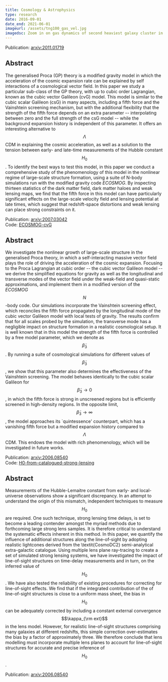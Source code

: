 ```yaml
---
title: Cosmology & Astrophysics
type: research
date: 2016-09-01
date_end: 2021-06-01
imageurl: /assets/tng100_gas_vel.jpg
imagedsc: Zoom in on gas dynamics of second heaviest galaxy cluster in Illustris TNG100
---
```


Publication: [arxiv:2011.01719](https://arxiv.org/pdf/2011.01719.pdf)

## Abstract

The generalised Proca (GP) theory is a modified gravity model in which the acceleration of the cosmic expansion rate can be explained by self interactions of a cosmological vector field. In this paper we study a particular sub-class of the GP theory, with up to cubic order Lagrangian, known as the cubic vector Galileon (cvG) model. This model is similar to the cubic scalar Galileon (csG) in many aspects, including a fifth force and the Vainshtein screening mechanism, but with the additional flexibility that the strength of the fifth force depends on an extra parameter -- interpolating between zero and the full strength of the csG model -- while the background expansion history is independent of this parameter. It offers an interesting alternative to $$\Lambda$$CDM in explaining the cosmic acceleration, as well as a solution to the tension between early- and late-time measurements of the Hubble constant $$H_0$$. To identify the best ways to test this model, in this paper we conduct a comprehensive study of the phenomenology of this model in the nonlinear regime of large-scale structure formation, using a suite of N-body simulations run with the modified gravity code _ECOSMOG_. By inspecting thirteen statistics of the dark matter field, dark matter haloes and weak lensing maps, we find that the fifth force in this model can have particularly significant effects on the large-scale velocity field and lensing potential at late times, which suggest that redshift-space distortions and weak lensing can place strong constraints on it.

Publication: [arxiv:2007.03042](https://arxiv.org/pdf/2007.03042.pdf)<br />
Code: [ECOSMOG-cvG](https://github.com/Christovis/ecosmog-cvg)

## Abstract

We investigate the nonlinear growth of large-scale structure in the generalised Proca theory, in which a self-interacting massive vector field plays the role of driving the acceleration of the cosmic expansion. Focusing to the Proca Lagrangian at cubic order -- the cubic vector Galileon model -- we derive the simplified equations for gravity as well as the longitudinal and transverse modes of the vector field under the weak-field and quasi-static approximations, and implement them in a modified version of the _ECOSMOG_ $$N$$-body code. Our simulations incorporate the Vainshtein screening effect, which reconciles the fifth force propagated by the longitudinal mode of the cubic vector Galileon model with local tests of gravity. The results confirm that for all scales probed by the simulation, the transverse mode has a negligible impact on structure formation in a realistic cosmological setup. It is well known that in this model the strength of the fifth force is controlled by a free model parameter, which we denote as $$\tilde{\beta}_3$$. By running a suite of cosmological simulations for different values of $$\tilde{\beta}_3$$, we show that this parameter also determines the effectiveness of the Vainshtein screening. The model behaves identically to the cubic scalar Galileon for $$\tilde{\beta}_3 \to 0$$, in which the fifth force is strong in unscreened regions but is efficiently screened in high-density regions. In the opposite limit, $$\tilde{\beta}_3 \to \infty$$, the model approaches its `quintessence' counterpart, which has a vanishing fifth force but a modified expansion history compared to $$\Lambda$$CDM. This endows the model with rich phenomenology, which will be investigated in future works.

Publication: [arxiv:2006.08540](https://arxiv.org/pdf/2006.08540.pdf)<br />
Code: [H0-from-catalogued-strong-lensing](https://github.com/Christovis/H0-from-catalogued-strong-lensing)

## Abstract

Measurements of the Hubble-Lemaitre constant from early- and local-universe observations show a significant discrepancy.  In an attempt to understand the origin of this mismatch, independent techniques to measure $$H_0$$ are required. One such technique, strong lensing time delays, is set to become a leading contender amongst the myriad methods due to forthcoming large strong lens samples. It is therefore critical to understand the systematic effects inherent in this method. In this paper, we quantify the influence of additional structures along the line-of-sight by adopting realistic lightcones derived from the \textit{CosmoDC2}  semi-analytical extra-galactic catalogue. Using multiple lens plane ray-tracing to create a set of simulated strong lensing systems, we have investigated the impact of line-of-sight structures on time-delay measurements and in turn, on the inferred value of $$H_0$$. We have also tested the reliability of existing procedures for correcting for line-of-sight effects. We find that if the integrated contribution of the of line-of-sight structures is close to a uniform mass sheet, the bias in $$H_0$$ can be adequately corrected by including a constant external convergence $$\kappa_{\rm ext}$$ in the lens model. However, for realistic line-of-sight structures comprising many galaxies at different redshifts, this simple correction over-estimates the bias by a factor of approximately three. We therefore conclude that lens modelling must incorporate multiple lens planes to account for line-of-sight structures for accurate and precise inference of $$H_0$$.

Publication: [arxiv:2006.08540](https://arxiv.org/pdf/2006.08540.pdf)<br />
